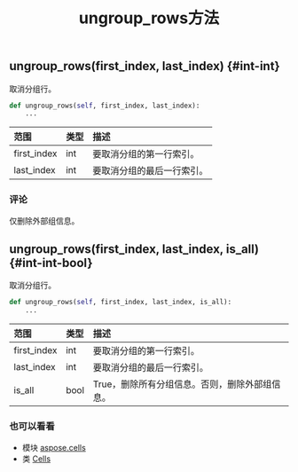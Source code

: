 ﻿---
title: ungroup_rows方法
second_title: Aspose.Cells for Python via .NET API 参考资料
description:
type: docs
weight: 960
url: /zh/python-net/aspose.cells/cells/ungroup_rows/
is_root: false
---
##  ungroup_rows(first_index, last_index) {#int-int}
取消分组行。



```python
def ungroup_rows(self, first_index, last_index):
    ...
```


|范围|类型|描述|
| :- | :- | :- |
| first_index | int |要取消分组的第一行索引。|
| last_index | int |要取消分组的最后一行索引。|
### 评论

仅删除外部组信息。

##  ungroup_rows(first_index, last_index, is_all) {#int-int-bool}

取消分组行。



```python
def ungroup_rows(self, first_index, last_index, is_all):
    ...
```


|范围|类型|描述|
| :- | :- | :- |
| first_index | int |要取消分组的第一行索引。|
| last_index | int |要取消分组的最后一行索引。|
| is_all | bool | True，删除所有分组信息。否则，删除外部组信息。|



### 也可以看看
* 模块 [aspose.cells](../../)
* 类 [Cells](/cells/zh/python-net/aspose.cells/cells)
